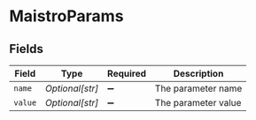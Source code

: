 # MaistroParams


## Fields

| Field               | Type                | Required            | Description         |
| ------------------- | ------------------- | ------------------- | ------------------- |
| `name`              | *Optional[str]*     | :heavy_minus_sign:  | The parameter name  |
| `value`             | *Optional[str]*     | :heavy_minus_sign:  | The parameter value |